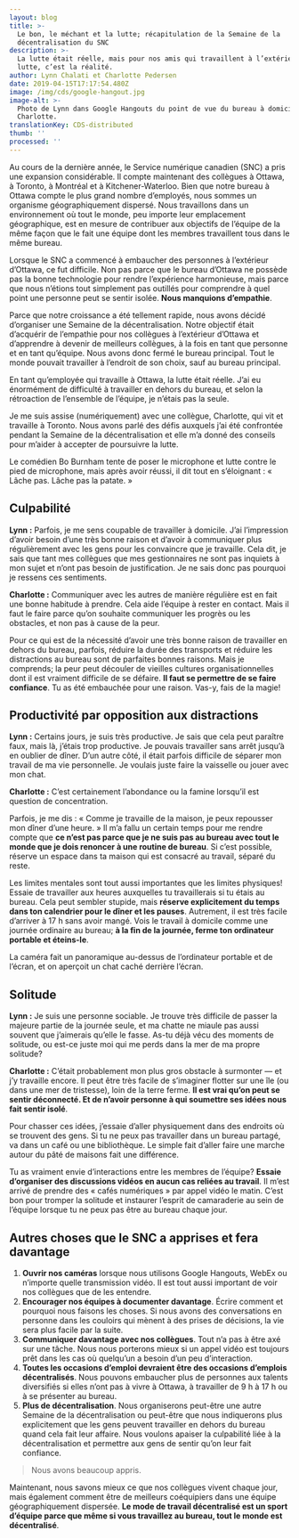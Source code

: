 ```yaml
---
layout: blog
title: >-
  Le bon, le méchant et la lutte; récapitulation de la Semaine de la
  décentralisation du SNC
description: >-
  La lutte était réelle, mais pour nos amis qui travaillent à l’extérieur, la
  lutte, c’est la réalité.
author: Lynn Chalati et Charlotte Pedersen
date: 2019-04-15T17:17:54.480Z
image: /img/cds/google-hangout.jpg
image-alt: >-
  Photo de Lynn dans Google Hangouts du point de vue du bureau à domicile de
  Charlotte.
translationKey: CDS-distributed
thumb: ''
processed: ''
---
```

Au cours de la dernière année, le Service numérique canadien (SNC) a pris une expansion considérable. Il compte maintenant des collègues à Ottawa, à Toronto, à Montréal et à Kitchener-Waterloo. Bien que notre bureau à Ottawa compte le plus grand nombre d’employés, nous sommes un organisme géographiquement dispersé. Nous travaillons dans un environnement où tout le monde, peu importe leur emplacement géographique, est en mesure de contribuer aux objectifs de l’équipe de la même façon que le fait une équipe dont les membres travaillent tous dans le même bureau.

Lorsque le SNC a commencé à embaucher des personnes à l’extérieur d’Ottawa, ce fut difficile. Non pas parce que le bureau d’Ottawa ne possède pas la bonne technologie pour rendre l’expérience harmonieuse, mais parce que nous n’étions tout simplement pas outillés pour comprendre à quel point une personne peut se sentir isolée. **Nous manquions d’empathie**.

Parce que notre croissance a été tellement rapide, nous avons décidé d’organiser une Semaine de la décentralisation. Notre objectif était d’acquérir de l’empathie pour nos collègues à l’extérieur d’Ottawa et d’apprendre à devenir de meilleurs collègues, à la fois en tant que personne et en tant qu’équipe. Nous avons donc fermé le bureau principal. Tout le monde pouvait travailler à l’endroit de son choix, sauf au bureau principal.

En tant qu’employée qui travaille à Ottawa, la lutte était réelle. J’ai eu énormément de difficulté à travailler en dehors du bureau, et selon la rétroaction de l’ensemble de l’équipe, je n’étais pas la seule.

Je me suis assise (numériquement) avec une collègue, Charlotte, qui vit et travaille à Toronto. Nous avons parlé des défis auxquels j’ai été confrontée pendant la Semaine de la décentralisation et elle m’a donné des conseils pour m’aider à accepter de poursuivre la lutte.

Le comédien Bo Burnham tente de poser le microphone et lutte contre le pied de microphone, mais après avoir réussi, il dit tout en s’éloignant : « Lâche pas. Lâche pas la patate. »

## Culpabilité
**Lynn :** Parfois, je me sens coupable de travailler à domicile. J’ai l’impression d’avoir besoin d’une très bonne raison et d’avoir à communiquer plus régulièrement avec les gens pour les convaincre que je travaille. Cela dit, je sais que tant mes collègues que mes gestionnaires ne sont pas inquiets à mon sujet et n’ont pas besoin de justification. Je ne sais donc pas pourquoi je ressens ces sentiments.

**Charlotte :** Communiquer avec les autres de manière régulière est en fait une bonne habitude à prendre. Cela aide l’équipe à rester en contact. Mais il faut le faire parce qu’on souhaite communiquer les progrès ou les obstacles, et non pas à cause de la peur.

Pour ce qui est de la nécessité d’avoir une très bonne raison de travailler en dehors du bureau, parfois, réduire la durée des transports et réduire les distractions au bureau sont de parfaites bonnes raisons. Mais je comprends; la peur peut découler de vieilles cultures organisationnelles dont il est vraiment difficile de se défaire. **Il faut se permettre de se faire confiance**. Tu as été embauchée pour une raison. Vas-y, fais de la magie!

## Productivité par opposition aux distractions
**Lynn :** Certains jours, je suis très productive. Je sais que cela peut paraître faux, mais là, j’étais trop productive. Je pouvais travailler sans arrêt jusqu’à en oublier de dîner. D’un autre côté, il était parfois difficile de séparer mon travail de ma vie personnelle. Je voulais juste faire la vaisselle ou jouer avec mon chat.

**Charlotte :** C’est certainement l’abondance ou la famine lorsqu’il est question de concentration.

Parfois, je me dis : « Comme je travaille de la maison, je peux repousser mon dîner d’une heure. » Il m’a fallu un certain temps pour me rendre compte que **ce n’est pas parce que je ne suis pas au bureau avec tout le monde que je dois renoncer à une routine de bureau**. Si c’est possible, réserve un espace dans ta maison qui est consacré au travail, séparé du reste.

Les limites mentales sont tout aussi importantes que les limites physiques! Essaie de travailler aux heures auxquelles tu travaillerais si tu étais au bureau. Cela peut sembler stupide, mais **réserve explicitement du temps dans ton calendrier pour le dîner et les pauses**. Autrement, il est très facile d’arriver à 17 h sans avoir mangé. Vois le travail à domicile comme une journée ordinaire au bureau; **à la fin de la journée, ferme ton ordinateur portable et éteins-le**.

La caméra fait un panoramique au-dessus de l’ordinateur portable et de l’écran, et on aperçoit un chat caché derrière l’écran.

## Solitude
**Lynn :** Je suis une personne sociable. Je trouve très difficile de passer la majeure partie de la journée seule, et ma chatte ne miaule pas aussi souvent que j’aimerais qu’elle le fasse. As-tu déjà vécu des moments de solitude, ou est-ce juste moi qui me perds dans la mer de ma propre solitude?

**Charlotte :** C’était probablement mon plus gros obstacle à surmonter — et j’y travaille encore. Il peut être très facile de s’imaginer flotter sur une île (ou dans une mer de tristesse), loin de la terre ferme. **Il est vrai qu’on peut se sentir déconnecté. Et de n’avoir personne à qui soumettre ses idées nous fait sentir isolé**.

Pour chasser ces idées, j’essaie d’aller physiquement dans des endroits où se trouvent des gens. Si tu ne peux pas travailler dans un bureau partagé, va dans un café ou une bibliothèque. Le simple fait d’aller faire une marche autour du pâté de maisons fait une différence.

Tu as vraiment envie d’interactions entre les membres de l’équipe? **Essaie d’organiser des discussions vidéos en aucun cas reliées au travail**. Il m’est arrivé de prendre des « cafés numériques » par appel vidéo le matin. C’est bon pour tromper la solitude et instaurer l’esprit de camaraderie au sein de l’équipe lorsque tu ne peux pas être au bureau chaque jour.

## Autres choses que le SNC a apprises et fera davantage
1. **Ouvrir nos caméras** lorsque nous utilisons Google Hangouts, WebEx ou n’importe quelle transmission vidéo. Il est tout aussi important de voir nos collègues que de les entendre.
2. **Encourager nos équipes à documenter davantage**. Écrire comment et pourquoi nous faisons les choses. Si nous avons des conversations en personne dans les couloirs qui mènent à des prises de décisions, la vie sera plus facile par la suite.
3. **Communiquer davantage avec nos collègues**. Tout n’a pas à être axé sur une tâche. Nous nous porterons mieux si un appel vidéo est toujours prêt dans les cas où quelqu’un a besoin d’un peu d’interaction.
4. **Toutes les occasions d’emploi devraient être des occasions d’emplois décentralisés**. Nous pouvons embaucher plus de personnes aux talents diversifiés si elles n’ont pas à vivre à Ottawa, à travailler de 9 h à 17 h ou à se présenter au bureau.
5. **Plus de décentralisation**. Nous organiserons peut-être une autre Semaine de la décentralisation ou peut-être que nous indiquerons plus explicitement que les gens peuvent travailler en dehors du bureau quand cela fait leur affaire. Nous voulons apaiser la culpabilité liée à la décentralisation et permettre aux gens de sentir qu’on leur fait confiance.

> Nous avons beaucoup appris.

Maintenant, nous savons mieux ce que nos collègues vivent chaque jour, mais également comment être de meilleurs coéquipiers dans une équipe géographiquement dispersée. **Le mode de travail décentralisé est un sport d’équipe parce que même si vous travaillez au bureau, tout le monde est décentralisé**.
